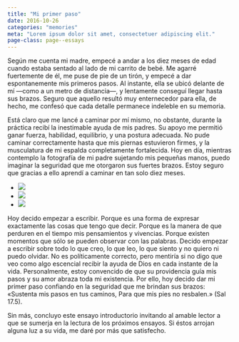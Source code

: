 ```yaml
---
title: "Mi primer paso"
date: 2016-10-26
categories: "memories"
meta: "Lorem ipsum dolor sit amet, consectetuer adipiscing elit."
page-class: page--essays
---
```


Según me cuenta mi madre, empecé a andar a los diez meses de edad cuando estaba sentado al lado de mi carrito de bebé. Me agarré fuertemente de él, me puse de pie de un tirón, y empecé a dar espontanemente mis primeros pasos.<!--more--> Al instante, ella se ubicó delante de mí —como a un metro de distancia—, y lentamente conseguí llegar hasta sus brazos. Seguro que aquello resultó muy enternecedor para ella, de hecho, me confesó que cada detalle permanece indeleble en su memoria.

Está claro que me lancé a caminar por mí mismo, no obstante, durante la práctica recibí la inestimable ayuda de mis padres. Su apoyo me permitió ganar fuerza, habilidad, equilibrio, y una postura adecuada. No pude caminar correctamente hasta que mis piernas estuvieron firmes, y la musculatura de mi espalda completamente fortalecida. Hoy en día, mientras contemplo la fotografía de mi padre sujetando mis pequeñas manos, puedo imaginar la seguridad que me otorgaron sus fuertes brazos. Estoy seguro que gracias a ello aprendí a caminar en tan solo diez meses.

<ul id="js-gallery" class="gallery  gallery--1-of-3">
  <li data-img="/assets/img/essays/{{ page.slug }}.img.01.jpg">
    <img src="/assets/img/essays/{{ page.slug }}.thumb.01.jpg"/>
  </li><!--
--><li data-img="/assets/img/essays/{{ page.slug }}.img.02.jpg">
    <img src="/assets/img/essays/{{ page.slug }}.thumb.02.jpg"/>
  </li><!--
--><li data-img="/assets/img/essays/{{ page.slug }}.img.03.jpg">
    <img src="/assets/img/essays/{{ page.slug }}.thumb.03.jpg"/>
  </li>
</ul><!-- /layout -->

Hoy decido empezar a escribir. Porque es una forma de expresar exactamente las cosas que tengo que decir. Porque es la manera de que perduren en el tiempo mis pensamientos y vivencias. Porque existen momentos que sólo se pueden observar con las palabras. Decido empezar a escribir sobre todo lo que creo, lo que leo, lo que siento y no quiero ni puedo olvidar. No es políticamente correcto, pero mentiría si no digo que veo como algo escencial recibir la ayuda de Dios en cada instante de la vida. Personalmente, estoy convencido de que su providencia guía mis pasos y su amor abraza toda mi existencia. Por ello, hoy decido dar mi primer paso confiando en la seguridad que me brindan sus brazos: «Sustenta mis pasos en tus caminos, Para que mis pies no resbalen.» (Sal 17.5).

Sin más, concluyo este ensayo introductorio invitando al amable lector a que se sumerja en la lectura de los próximos ensayos. Si éstos arrojan alguna luz a su vida, me daré por más que satisfecho.
